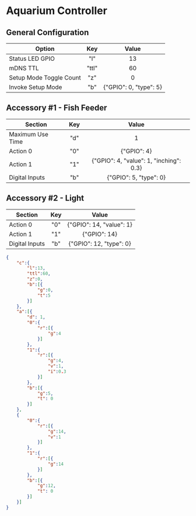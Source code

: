 # Aquarium Controller

## General Configuration
Option|Key|Value
---|:-:|:-:
Status LED GPIO|"l"|13
mDNS TTL|"ttl"|60
Setup Mode Toggle Count|"z"|0
Invoke Setup Mode|"b"|{"GPIO": 0, "type": 5}

## Accessory #1 - Fish Feeder
Section|Key|Value
---|:-:|:-:
Maximum Use Time|"d"|1
Action 0|"0"|{"GPIO": 4}
Action 1|"1"|{"GPIO": 4, "value": 1, "inching": 0.3}
Digital Inputs|"b"|{"GPIO": 5, "type": 0}

## Accessory #2 - Light
Section|Key|Value
---|:-:|:-:
Action 0|"0"|{"GPIO": 14, "value": 1}
Action 1|"1"|{"GPIO": 14}
Digital Inputs|"b"|{"GPIO": 12, "type": 0}

```JSON
{
	"c":{
		"l":13,
		"ttl":60,
		"z":0,
		"b":[{
			"g":0,
			"t":5
		}]
	},
	"a":[{
		"d": 1,
		"0":{
			"r":[{
				"g":4
			}]
		},
		"1":{
			"r":[{
				"g":4,
				"v":1,
				"i":0.3
			}]
		},
		"b":[{
			"g":5,
			"t": 0
		}]
	},
	{
		"0":{
			"r":[{
				"g":14,
				"v":1
			}]
		},
		"1":{
			"r":[{
				"g":14
			}]
		},
		"b":[{
			"g":12,
			"t": 0
		}]
	}]
}
```